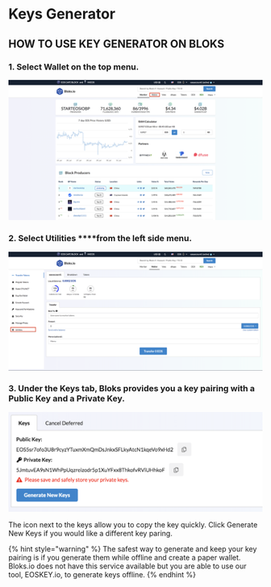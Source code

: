 # Keys Generator

## HOW TO USE KEY GENERATOR ON BLOKS

### 1. Select **Wallet** on the top menu.

![](../.gitbook/assets/image%20%2857%29.png)

### 2. Select Utilities ****from the left side menu.

![](../.gitbook/assets/image%20%28118%29.png)

### 3. Under the Keys tab, Bloks provides you a key pairing with a Public Key and a Private Key. 

![](../.gitbook/assets/image%20%28153%29.png)

The icon next to the keys allow you to copy the key quickly. Click Generate New Keys if you would like a different key paring. 

{% hint style="warning" %}
The safest way to generate and keep your key pairing is if you generate them while offline and create a paper wallet. Bloks.io does not have this service available but you are able to use our tool, EOSKEY.io, to generate keys offline.
{% endhint %}

